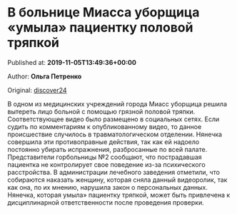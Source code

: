 
# В больнице Миасса уборщица «умыла» пациентку половой тряпкой

Published at: **2019-11-05T13:49:36+00:00**

Author: **Ольга Петренко**

Original: [discover24](https://discover24.ru/2019/11/v-bolnitse-miassa-uborschitsa-umyla-patsientku-polovoy-tryapkoy/)

В одном из медицинских учреждений города Миасс уборщица решила вытереть лицо больной с помощью грязной половой тряпки. Соответствующее видео было размещено в социальных сетях.
Если судить по комментариям к опубликованному видео, то данное происшествие случилось в травматологическом отделении. Нянечка совершила эти противоправные действия, так как ей надоело постоянно убирать испражнения, разбросанные по всей палате. Представители горбольницы №2 сообщают, что пострадавшая пациентка не контролирует свое поведение из-за психического расстройства.
В администрации лечебного заведения отметили, что собираются наказать женщину, которая сняла данный видеоролик, так как она, по их мнению, нарушила закон о персональных данных. Нянечка, которая умыла» пациентку тряпкой, может быть привлечена к дисциплинарной ответственности после проведения проверки.
